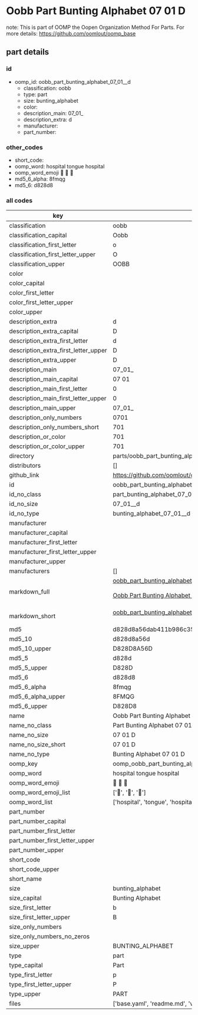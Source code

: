 # Oobb Part Bunting Alphabet 07 01  D  

note: This is part of OOMP the Oopen Organization Method For Parts. For more details: https://github.com/oomlout/oomp_base

##  part details





### id
* oomp_id: oobb_part_bunting_alphabet_07_01__d
  * classification: oobb
  * type: part
  * size: bunting_alphabet
  * color: 
  * description_main: 07_01_
  * description_extra: d
  * manufacturer: 
  * part_number: 

### other_codes
* short_code: 
* oomp_word: hospital tongue hospital
* oomp_word_emoji :hospital: :tongue: :hospital:
* md5_6_alpha: 8fmqg
* md5_6: d828d8

### all codes 
| key | value |  
| --- | --- |  
| classification | oobb |  
| classification_capital | Oobb |  
| classification_first_letter | o |  
| classification_first_letter_upper | O |  
| classification_upper | OOBB |  
| color |  |  
| color_capital |  |  
| color_first_letter |  |  
| color_first_letter_upper |  |  
| color_upper |  |  
| description_extra | d |  
| description_extra_capital | D |  
| description_extra_first_letter | d |  
| description_extra_first_letter_upper | D |  
| description_extra_upper | D |  
| description_main | 07_01_ |  
| description_main_capital | 07 01  |  
| description_main_first_letter | 0 |  
| description_main_first_letter_upper | 0 |  
| description_main_upper | 07_01_ |  
| description_only_numbers | 0701 |  
| description_only_numbers_short | 701 |  
| description_or_color | 701 |  
| description_or_color_upper | 701 |  
| directory | parts/oobb_part_bunting_alphabet_07_01__d |  
| distributors | [] |  
| github_link | https://github.com/oomlout/oomlout_oomp_part_src/tree/main/parts/oobb_part_bunting_alphabet_07_01__d/working |  
| id | oobb_part_bunting_alphabet_07_01__d |  
| id_no_class | part_bunting_alphabet_07_01__d |  
| id_no_size | 07_01__d |  
| id_no_type | bunting_alphabet_07_01__d |  
| manufacturer |  |  
| manufacturer_capital |  |  
| manufacturer_first_letter |  |  
| manufacturer_first_letter_upper |  |  
| manufacturer_upper |  |  
| manufacturers | [] |  
| markdown_full | [oobb_part_bunting_alphabet_07_01__d](https://github.com/oomlout/oomlout_oomp_part_src/tree/main/parts/oobb_part_bunting_alphabet_07_01__d/working)<br>[](https://github.com/oomlout/oomlout_oomp_part_src/tree/main/parts/oobb_part_bunting_alphabet_07_01__d/working)<br>[Oobb Part Bunting Alphabet 07 01  D](https://github.com/oomlout/oomlout_oomp_part_src/tree/main/parts/oobb_part_bunting_alphabet_07_01__d/working)<br><br> |  
| markdown_short | [oobb_part_bunting_alphabet_07_01__d](https://github.com/oomlout/oomlout_oomp_part_src/tree/main/parts/oobb_part_bunting_alphabet_07_01__d/working)<br><br> |  
| md5 | d828d8a56dab411b986c353f56f4ccac |  
| md5_10 | d828d8a56d |  
| md5_10_upper | D828D8A56D |  
| md5_5 | d828d |  
| md5_5_upper | D828D |  
| md5_6 | d828d8 |  
| md5_6_alpha | 8fmqg |  
| md5_6_alpha_upper | 8FMQG |  
| md5_6_upper | D828D8 |  
| name | Oobb Part Bunting Alphabet 07 01  D |  
| name_no_class | Part Bunting Alphabet 07 01  D |  
| name_no_size | 07 01  D |  
| name_no_size_short | 07 01  D |  
| name_no_type | Bunting Alphabet 07 01  D |  
| oomp_key | oomp_oobb_part_bunting_alphabet_07_01__d |  
| oomp_word | hospital tongue hospital |  
| oomp_word_emoji | :hospital: :tongue: :hospital: |  
| oomp_word_emoji_list | [':hospital:', ':tongue:', ':hospital:'] |  
| oomp_word_list | ['hospital', 'tongue', 'hospital'] |  
| part_number |  |  
| part_number_capital |  |  
| part_number_first_letter |  |  
| part_number_first_letter_upper |  |  
| part_number_upper |  |  
| short_code |  |  
| short_code_upper |  |  
| short_name |  |  
| size | bunting_alphabet |  
| size_capital | Bunting Alphabet |  
| size_first_letter | b |  
| size_first_letter_upper | B |  
| size_only_numbers |  |  
| size_only_numbers_no_zeros |  |  
| size_upper | BUNTING_ALPHABET |  
| type | part |  
| type_capital | Part |  
| type_first_letter | p |  
| type_first_letter_upper | P |  
| type_upper | PART |  
| files | ['base.yaml', 'readme.md', 'working.json', 'working.yaml'] |  
